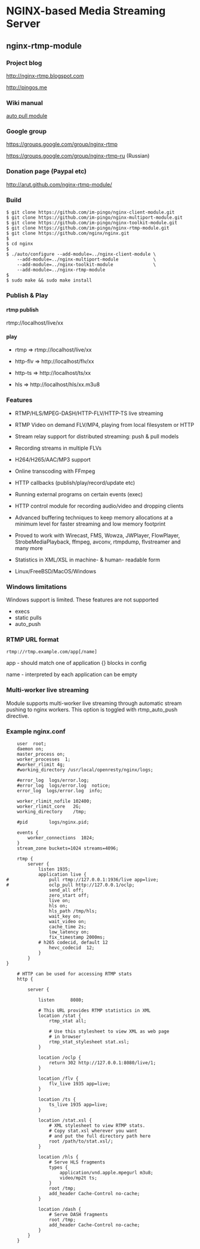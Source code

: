 # NGINX-based Media Streaming Server
## nginx-rtmp-module


### Project blog

  http://nginx-rtmp.blogspot.com

  http://pingos.me

### Wiki manual

  [auto pull module](./doc/ngx_rtmp_oclp_module.chs.md)

### Google group

  https://groups.google.com/group/nginx-rtmp

  https://groups.google.com/group/nginx-rtmp-ru (Russian)

### Donation page (Paypal etc)

  http://arut.github.com/nginx-rtmp-module/

### Build

```shell
$ git clone https://github.com/im-pingo/nginx-client-module.git
$ git clone https://github.com/im-pingo/nginx-multiport-module.git
$ git clone https://github.com/im-pingo/nginx-toolkit-module.git
$ git clone https://github.com/im-pingo/nginx-rtmp-module.git
$ git clone https://github.com/nginx/nginx.git
$
$ cd nginx
$
$ ./auto/configure --add-module=../nginx-client-module \
    --add-module=../nginx-multiport-module             \
    --add-module=../nginx-toolkit-module               \
    --add-module=../nginx-rtmp-module
$
$ sudo make && sudo make install
```
### Publish & Play

#### rtmp publish

rtmp://localhost/live/xx

#### play

* rtmp => rtmp://localhost/live/xx

* http-flv => http://localhost/flv/xx

* http-ts => http://localhost/ts/xx

* hls => http://localhost/hls/xx.m3u8


### Features

* RTMP/HLS/MPEG-DASH/HTTP-FLV/HTTP-TS live streaming

* RTMP Video on demand FLV/MP4,
  playing from local filesystem or HTTP

* Stream relay support for distributed
  streaming: push & pull models

* Recording streams in multiple FLVs

* H264/H265/AAC/MP3 support

* Online transcoding with FFmpeg

* HTTP callbacks (publish/play/record/update etc)

* Running external programs on certain events (exec)

* HTTP control module for recording audio/video and dropping clients

* Advanced buffering techniques
  to keep memory allocations at a minimum
  level for faster streaming and low
  memory footprint

* Proved to work with Wirecast, FMS, Wowza,
  JWPlayer, FlowPlayer, StrobeMediaPlayback,
  ffmpeg, avconv, rtmpdump, flvstreamer
  and many more

* Statistics in XML/XSL in machine- & human-
  readable form

* Linux/FreeBSD/MacOS/Windows

### Windows limitations

Windows support is limited. These features are not supported

* execs
* static pulls
* auto_push

### RTMP URL format

    rtmp://rtmp.example.com/app[/name]

app -  should match one of application {}
         blocks in config

name - interpreted by each application
         can be empty


### Multi-worker live streaming

Module supports multi-worker live
streaming through automatic stream pushing
to nginx workers. This option is toggled with
rtmp_auto_push directive.


### Example nginx.conf

```nginx
    user  root;
    daemon on;
    master_process on;
    worker_processes  1;
    #worker_rlimit 4g;
    #working_directory /usr/local/openresty/nginx/logs;

    #error_log  logs/error.log;
    #error_log  logs/error.log  notice;
    error_log  logs/error.log  info;

    worker_rlimit_nofile 102400;
    worker_rlimit_core   2G;
    working_directory    /tmp;

    #pid        logs/nginx.pid;

    events {
        worker_connections  1024;
    }
    stream_zone buckets=1024 streams=4096;

    rtmp {
        server {
            listen 1935;
            application live {
#               pull rtmp://127.0.0.1:1936/live app=live;
#               oclp_pull http://127.0.0.1/oclp;
                send_all off;
                zero_start off;
                live on;
                hls on;
                hls_path /tmp/hls;
                wait_key on;
                wait_video on;
                cache_time 2s;
                low_latency on;
                fix_timestamp 2000ms;
            # h265 codecid, default 12
                hevc_codecid  12;
            }
        }
}

    # HTTP can be used for accessing RTMP stats
    http {

        server {

            listen      8080;

            # This URL provides RTMP statistics in XML
            location /stat {
                rtmp_stat all;

                # Use this stylesheet to view XML as web page
                # in browser
                rtmp_stat_stylesheet stat.xsl;
            }

            location /oclp {
                return 302 http://127.0.0.1:8080/live/1;
            }

            location /flv {
                flv_live 1935 app=live;
            }

            location /ts {
                ts_live 1935 app=live;
            }

            location /stat.xsl {
                # XML stylesheet to view RTMP stats.
                # Copy stat.xsl wherever you want
                # and put the full directory path here
                root /path/to/stat.xsl/;
            }

            location /hls {
                # Serve HLS fragments
                types {
                    application/vnd.apple.mpegurl m3u8;
                    video/mp2t ts;
                }
                root /tmp;
                add_header Cache-Control no-cache;
            }

            location /dash {
                # Serve DASH fragments
                root /tmp;
                add_header Cache-Control no-cache;
            }
        }
    }

```

